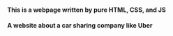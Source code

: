 #### This is a webpage written by pure HTML, CSS, and JS
#### A website about a car sharing company like Uber

